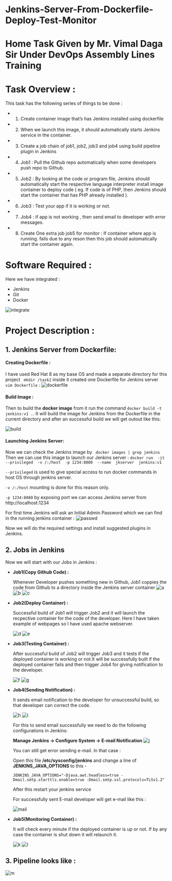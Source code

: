 # Jenkins-Server-From-Dockerfile-Deploy-Test-Monitor

# Home Task Given by Mr. Vimal Daga Sir Under DevOps Assembly Lines Training

# Task Overview :
This task has the following series of things to be done :

* 1.	Create container image that’s has Jenkins installed  using dockerfile 
* 2.	When we launch this image, it should automatically starts Jenkins service in the container.
* 3.	Create a job chain of job1, job2, job3 and  job4 using build pipeline plugin in Jenkins 
* 4. Job1 : Pull  the Github repo automatically when some developers push repo to Github.
* 5. Job2 : By looking at the code or program file, Jenkins should automatically start the respective language interpreter install image        container to deploy code ( eg. If code is of  PHP, then Jenkins should start the container that has PHP already installed ).
* 6.	Job3 : Test your app if it  is working or not.
* 7.	Job4 : if app is not working , then send email to developer with error messages.
* 8.	Create One extra job job5 for monitor : If container where app is running. fails due to any reson then this job should automatically       start the container again.

# Software Required :
Here we have integrated :
* Jenkins 
* Git
* Docker

![integrate](https://i2.wp.com/www.techrunnr.com/wp-content/uploads/2019/01/gitdockerjenkins.png?fit=248%2C203&ssl=1)

# Project Description :

## 1. Jenkins Server from Dockerfile:

#### Creating Dockerfile :

I have used Red Hat 8 as my base OS and made a separate directory for this project
` mkdir /task2`
inside it created one Dockerfile for Jenkins server ` vim Dockerfile` :
![dockerfile](https://github.com/disha1822/Jenkins-Server-From-Dockerfile-Deploy-Test-Monitor/blob/master/dockerfile.png?raw=true)

#### Build Image :

Then to build the **docker image** from it run the command `docker build -t jenkins:v1 .`. 
It will build the image for Jenkins from the Dockerfile in the current directory and after an successful build we will get outout like this:

![build](https://github.com/disha1822/Jenkins-Server-From-Dockerfile-Deploy-Test-Monitor/blob/master/build.png?raw=true)

#### Launching Jenkins Server:
 
Now we can check the Jenkins image by ` docker images | grep jenkins` 
Then we can use this image to launch our Jenkins server :
`docker run  -it  --privileged  -v /:/host  -p 1234:8080  --name  jkserver  jenkins:v1`

`--privileged` is used to give special access to run docker commands in host OS through jenkins server.

`-v /:/host` mounting is done for this reason only.

`-p 1234:8080` by exposing port we can access Jenkins server from http://localhost:1234

For first time Jenkins will ask an Initial Admin Password which we can find in the running jenkins container :
![passwd](https://github.com/disha1822/Jenkins-Server-From-Dockerfile-Deploy-Test-Monitor/blob/master/jkstart.png?raw=true)

Now we will do the required settings and install suggested plugins in Jenkins.

## 2. Jobs in Jenkins
Now we will start with our Jobs in Jenkins :

  * **Job1(Copy Github Code) :**
 
    Whenever Developer pushes something new in Github, Job1 coppies the code from Github to a directory inside the Jenkins server       container
     ![a](https://github.com/disha1822/Jenkins-Server-From-Dockerfile-Deploy-Test-Monitor/blob/master/job1_1.png?raw=true)
     ![b](https://github.com/disha1822/Jenkins-Server-From-Dockerfile-Deploy-Test-Monitor/blob/master/job1_2.png?raw=true)
     ![c](https://github.com/disha1822/Jenkins-Server-From-Dockerfile-Deploy-Test-Monitor/blob/master/job1_3.png?raw=true)
  
  * **Job2(Deploy Container) :**
  
     Successful build of Job1 will trigger Job2 and it will launch the recpective container for the code of the developer.
     Here I have taken example of webpages so I have used apache webserver.
  
     ![d](https://github.com/disha1822/Jenkins-Server-From-Dockerfile-Deploy-Test-Monitor/blob/master/job2_1.png?raw=true)
     ![e](https://github.com/disha1822/Jenkins-Server-From-Dockerfile-Deploy-Test-Monitor/blob/master/job2_2.png?raw=true)
  
  * **Job3(Testing Container) :**
  
     After successful build of Job2 will trigger Job3 and it tests if the deployed container is working or not.It will be successfully built if the deployed container fails and then trigger Job4 for giving notification to the developer.
     
     ![f](https://github.com/disha1822/Jenkins-Server-From-Dockerfile-Deploy-Test-Monitor/blob/master/job3_1.png?raw=true)
     ![g](https://github.com/disha1822/Jenkins-Server-From-Dockerfile-Deploy-Test-Monitor/blob/master/job3_2.png?raw=true)
     
  * **Job4(Sending Notification) :**
  
     It sends email notification to the developer for unsuccessful build, so that developer can correct the code.
     
     ![h](https://github.com/disha1822/Jenkins-Server-From-Dockerfile-Deploy-Test-Monitor/blob/master/job4_1.png?raw=true)
     ![i](https://github.com/disha1822/Jenkins-Server-From-Dockerfile-Deploy-Test-Monitor/blob/master/job4_2.png?raw=true)
     
     For this to send email successfully we need to do the following configurations in Jenkins:
     
     **Manage Jenkins -> Configure System -> E-mail Notification**
     ![j](https://github.com/disha1822/Jenkins-Server-From-Dockerfile-Deploy-Test-Monitor/blob/master/config.png?raw=true)
     
     You can still get error sending e-mail. In that case :
     
     Open this file **/etc/sysconfig/jenkins** and change a line of **JENKINS_JAVA_OPTIONS** to this -
     
     `JENKINS_JAVA_OPTIONS="-Djava.awt.headless=true -Dmail.smtp.starttls.enable=true -Dmail.smtp.ssl.protocols=TLSv1.2"`
     
     After this restart your jenkins service
     
     
     For successfully sent E-mail developer will get e-mail like this :
     
     ![mail](https://github.com/disha1822/Jenkins-Server-From-Dockerfile-Deploy-Test-Monitor/blob/master/notification.jpg?raw=true)
  
  * **Job5(Monitoring Container) :**
  
     It will check every minute if the deployed container is up or not. If by any case the container is shut down it will relaunch it.
     
     ![k](https://github.com/disha1822/Jenkins-Server-From-Dockerfile-Deploy-Test-Monitor/blob/master/job5_1.png?raw=true)
     ![l](https://github.com/disha1822/Jenkins-Server-From-Dockerfile-Deploy-Test-Monitor/blob/master/job5_2.png?raw=true)
     
     
## 3. Pipeline looks like :

![m](https://github.com/disha1822/Jenkins-Server-From-Dockerfile-Deploy-Test-Monitor/blob/master/pipeline.png?raw=true)

